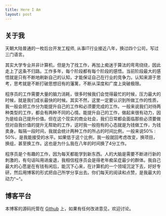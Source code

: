 ```yaml
---
title: Here I Am
layout: post
---
```


## 关于我
天朝大陆普通的一枚后台开发工程师, 从事IT行业接近八年，换过四个公司，写过三门语言。

其实大学专业并非计算机，但是为了找工作，再加上痴迷于算法的弯弯绕绕，因此走上了这条不归路。工作多年，每个阶段都有每个阶段的感悟。当前阶段最大的感悟就是只有不断地刷新自己的认知，才能保证自己在行业的竞争力。认知来源于思考，思考就是不断打破思想旧有的藩篱，不断从深度和广度上突破极限。

程序员的工作需要大量的脑力消耗，很多时候我们会觉得最忙的时候，压力最大的时候，就是我们成长最快的时候。其实不然，这里一定要认识到所做工作的性质，我一般会把工作分为能提升自己的工作和必须要完成的工作。一般来说我们对待两种类型的工作，都会有两种不同的心情。能提升自己的工作，做起来很有动力，因为是给自己提升价值。但在这个现实的商业社会，我们日常都会面临那些必须要做但对自我价值的提升无帮助的工作，这时我一般抱有的心态就是为钱做工作，为钱卖身。每隔一段时间，我就会统计两种工作的所占的时间比例，一般来说50% : 50%，是我能接受的水平。如果低于这个比例，我一般就回考虑改变，换项目，换组，甚至换工作。这也是为什么我在八年的时间换了4分工作。

程序员是个有趣的工作，因为每天都能学到新东西。人的大脑是需要不断进行新的刺激的，有句话叫用进废退，我相信程序员会是得老年痴呆症最少的群体。我自己最大的心愿是在有钱有闲后，能沉下心来，在计算机的一个领域沉淀下去，好好专研，然后用博客的形式把自己所学分享出去。你们每天的阅读和点赞，是我最大的动力^~^。

## 博客平台
本博客的源码托管在 [Github](https://github.com/qvirgo/qvirgo.github.io) 上，如果有任何改进意见，欢迎讨论。
